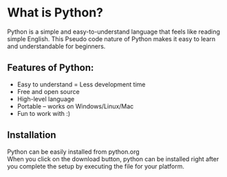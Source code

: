 # What is Python?

Python is a simple and easy-to-understand language that feels like reading simple English. This Pseudo code nature of Python makes it easy to learn and understandable for beginners.

## Features of Python:

- Easy to understand = Less development time
- Free and open source
- High-level language
- Portable – works on Windows/Linux/Mac
- Fun to work with :)

## Installation

Python can be easily installed from python.org  
When you click on the download button, python can be installed right after you complete the setup by executing the file for your platform.
